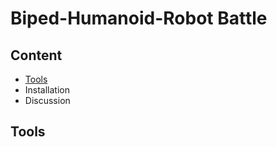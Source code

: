 # Biped-Humanoid-Robot Battle

## Content
  * [Tools](#Tools)
  * Installation
  * Discussion

## Tools
